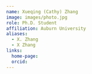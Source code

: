 ```yaml
---
name: Xueqing (Cathy) Zhang
image: images/photo.jpg
role: Ph.D. Student
affiliation: Auburn University
aliases:
  - X. Zhang
  - X Zhang
links:
  home-page: 
  orcid: 
---
```

